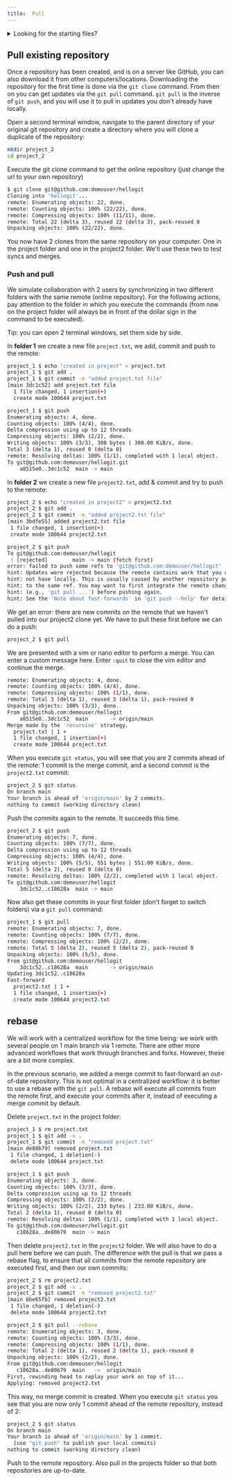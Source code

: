 ```yaml
---
title:  Pull
---
```


<details>
<summary>Looking for the starting files?</summary>

The ideal way to follow this walkthrough is to go over the previous topics first. If you want to skip to this topic, you can [download the starting files here.](https://github.com/devinekask/workflows-git-steps/archive/refs/heads/step/github-push.zip)

Be aware that you will have to initialize a git repository first via `git init` in the unzipped folder.

</details>

## Pull existing repository

Once a repository has been created, and is on a server like GitHub, you can also download it from other computers/locations. Downloading the repository for the first time is done via the `git clone` command. From then on you can get updates via the `git pull` command. `git pull` is the inverse of `git push`, and you will use it to pull in updates you don't already have locally.

Open a second terminal window, navigate to the parent directory of your original git repository and create a directory where you will clone a duplicate of the repository:

```bash
mkdir project_2
cd project_2
```

Execute the git clone command to get the online repository (just change the url to your own repository)

```bash
$ git clone git@github.com:demouser/hellogit
Cloning into 'hellogit'...
remote: Enumerating objects: 22, done.
remote: Counting objects: 100% (22/22), done.
remote: Compressing objects: 100% (11/11), done.
remote: Total 22 (delta 3), reused 22 (delta 3), pack-reused 0
Unpacking objects: 100% (22/22), done.
```

You now have 2 clones from the same repository on your computer. One in the project folder and one in the project2 folder. We'll use these two to test syncs and merges.

### Push and pull

We simulate collaboration with 2 users by synchronizing in two different folders with the same remote (online repository). For the following actions, pay attention to the folder in which you execute the commands (from now on the project folder will always be in front of the dollar sign in the command to be executed).

Tip: you can open 2 terminal windows, set them side by side.

In **folder 1** we create a new file `project.txt`, we add, commit and push to the remote:

```bash
project_1 $ echo "created in project" > project.txt
project_1 $ git add .
project_1 $ git commit -m "added project.txt file"
[main 3dc1c52] add project.txt file
  1 file changed, 1 insertion(+)
  create mode 100644 project.txt

project_1 $ git push
Enumerating objects: 4, done.
Counting objects: 100% (4/4), done.
Delta compression using up to 12 threads
Compressing objects: 100% (2/2), done.
Writing objects: 100% (3/3), 300 bytes | 300.00 KiB/s, done.
Total 3 (delta 1), reused 0 (delta 0)
remote: Resolving deltas: 100% (1/1), completed with 1 local object.
To git@github.com:demouser/hellogit.git
    a8515e0..3dc1c52  main -> main
```

In **folder 2** we create a new file `project2.txt`, add & commit and try to push to the remote:

```bash
project_2 $ echo "created in project2" > project2.txt
project_2 $ git add .
project_2 $ git commit -m "added project2.txt file"
[main 3bdfe55] added project2.txt file
 1 file changed, 1 insertion(+)
 create mode 100644 project2.txt

project_2 $ git push
To git@github.com:demouser/hellogit
 ! [rejected]        main -> main (fetch first)
error: failed to push some refs to 'git@github.com:demouser/hellogit'
hint: Updates were rejected because the remote contains work that you do
hint: not have locally. This is usually caused by another repository pushing
hint: to the same ref. You may want to first integrate the remote changes
hint: (e.g., 'git pull ...') before pushing again.
hint: See the 'Note about fast-forwards' in 'git push --help' for details.
```

We get an error: there are new commits on the remote that we haven't pulled into our project2 clone yet. We have to pull these first before we can do a push:

```bash
project_2 $ git pull
```

We are presented with a vim or nano editor to perform a merge. You can enter a custom message here. Enter `:quit` to close the vim editor and continue the merge.

```bash
remote: Enumerating objects: 4, done.
remote: Counting objects: 100% (4/4), done.
remote: Compressing objects: 100% (1/1), done.
remote: Total 3 (delta 1), reused 3 (delta 1), pack-reused 0
Unpacking objects: 100% (3/3), done.
From git@github.com:demouser/hellogit
    a8515e0..3dc1c52  main       -> origin/main
Merge made by the 'recursive' strategy.
  project.txt | 1 +
  1 file changed, 1 insertion(+)
  create mode 100644 project.txt
```

When you execute `git status`, you will see that you are 2 commits ahead of the remote: 1 commit is the merge commit, and a second commit is the `project2.txt` commit:

```bash
project_2 $ git status
On branch main
Your branch is ahead of 'origin/main' by 2 commits.
nothing to commit (working directory clean)
```

Push the commits again to the remote. It succeeds this time.

```bash
project_2 $ git push
Enumerating objects: 7, done.
Counting objects: 100% (7/7), done.
Delta compression using up to 12 threads
Compressing objects: 100% (4/4), done.
Writing objects: 100% (5/5), 551 bytes | 551.00 KiB/s, done.
Total 5 (delta 2), reused 0 (delta 0)
remote: Resolving deltas: 100% (2/2), completed with 1 local object.
To git@github.com:demouser/hellogit
    3dc1c52..c18628a  main -> main
```

Now also get these commits in your first folder (don't forget to switch folders) via a `git pull` command:

```bash
project_1 $ git pull
remote: Enumerating objects: 7, done.
remote: Counting objects: 100% (7/7), done.
remote: Compressing objects: 100% (2/2), done.
remote: Total 5 (delta 2), reused 5 (delta 2), pack-reused 0
Unpacking objects: 100% (5/5), done.
From git@github.com:demouser/hellogit
    3dc1c52..c18628a  main       -> origin/main
Updating 3dc1c52..c18628a
Fast-forward
  project2.txt | 1 +
  1 file changed, 1 insertion(+)
  create mode 100644 project2.txt
```

## rebase

We will work with a centralized workflow for the time being: we work with several people on 1 main branch via 1 remote. There are other more advanced workflows that work through branches and forks. However, these are a bit more complex.

In the previous scenario, we added a merge commit to fast-forward an out-of-date repository. This is not optimal in a centralized workflow: it is better to use a rebase with the `git pull`. A rebase will execute all commits from the remote first, and execute your commits after it, instead of executing a merge commit by default.

Delete `project.txt` in the project folder:

```bash
project_1 $ rm project.txt
project_1 $ git add -u .
project_1 $ git commit -m "removed project.txt"
[main de80b79] removed project.txt
 1 file changed, 1 deletion(-)
 delete mode 100644 project.txt

project_1 $ git push
Enumerating objects: 3, done.
Counting objects: 100% (3/3), done.
Delta compression using up to 12 threads
Compressing objects: 100% (2/2), done.
Writing objects: 100% (2/2), 233 bytes | 233.00 KiB/s, done.
Total 2 (delta 1), reused 0 (delta 0)
remote: Resolving deltas: 100% (1/1), completed with 1 local object.
To git@github.com:demouser/hellogit.git
   c18628a..de80b79  main -> main
```

Then delete `project2.txt` in the `project2` folder. We will also have to do a pull here before we can push. The difference with the pull is that we pass a rebase flag, to ensure that all commits from the remote repository are executed first, and then our own commits:

```bash
project_2 $ rm project2.txt
project_2 $ git add -u .
project_2 $ git commit -m "removed project2.txt"
[main 6be65fb] removed project2.txt
 1 file changed, 1 deletion(-)
 delete mode 100644 project2.txt

project_2 $ git pull --rebase
remote: Enumerating objects: 3, done.
remote: Counting objects: 100% (3/3), done.
remote: Compressing objects: 100% (1/1), done.
remote: Total 2 (delta 1), reused 2 (delta 1), pack-reused 0
Unpacking objects: 100% (2/2), done.
From git@github.com:demouser/hellogit
   c18628a..de80b79  main   ->  origin/main
First, rewinding head to replay your work on top of it...
Applying: removed project2.txt
```

This way, no merge commit is created. When you execute `git status` you see that you are now only 1 commit ahead of the remote repository, instead of 2:

```bash
project_2 $ git status
On branch main
Your branch is ahead of 'origin/main' by 1 commit.
  (use "git push" to publish your local commits)
nothing to commit (working directory clean)
```

Push to the remote repository. Also pull in the projects folder so that both repositories are up-to-date.
